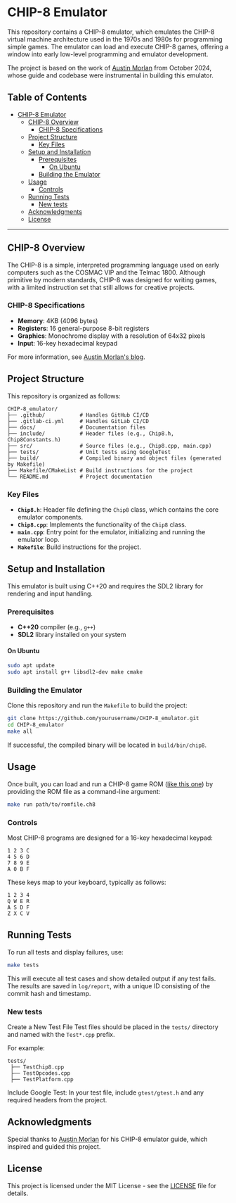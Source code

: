 # CHIP-8 Emulator

This repository contains a CHIP-8 emulator, which emulates the CHIP-8 virtual machine architecture used in the 1970s and 1980s for programming simple games. The emulator can load and execute CHIP-8 games, offering a window into early low-level programming and emulator development.

The project is based on the work of [Austin Morlan](https://austinmorlan.com/posts/chip8_emulator/) from October 2024, whose guide and codebase were instrumental in building this emulator.

## Table of Contents
- [CHIP-8 Emulator](#chip-8-emulator)
  - [CHIP-8 Overview](#chip-8-overview)
    - [CHIP-8 Specifications](#chip-8-specifications)
  - [Project Structure](#project-structure)
    - [Key Files](#key-files)
  - [Setup and Installation](#setup-and-installation)
    - [Prerequisites](#prerequisites)
      - [On Ubuntu](#on-ubuntu)
    - [Building the Emulator](#building-the-emulator)
  - [Usage](#usage)
    - [Controls](#controls)
  - [Running Tests](#running-tests)
    - [New tests](#new-tests)
  - [Acknowledgments](#acknowledgments)
  - [License](#license)

---

## CHIP-8 Overview
The CHIP-8 is a simple, interpreted programming language used on early computers such as the COSMAC VIP and the Telmac 1800. Although primitive by modern standards, CHIP-8 was designed for writing games, with a limited instruction set that still allows for creative projects.

### CHIP-8 Specifications
- **Memory**: 4KB (4096 bytes)
- **Registers**: 16 general-purpose 8-bit registers
- **Graphics**: Monochrome display with a resolution of 64x32 pixels
- **Input**: 16-key hexadecimal keypad

For more information, see [Austin Morlan's blog](https://austinmorlan.com/posts/chip8_emulator/).

## Project Structure
This repository is organized as follows:

```plaintext
CHIP-8_emulator/
├── .github/           # Handles GitHub CI/CD
├── .gitlab-ci.yml     # Handles GitLab CI/CD
├── docs/              # Documentation files
├── include/           # Header files (e.g., Chip8.h, Chip8Constants.h)
├── src/               # Source files (e.g., Chip8.cpp, main.cpp)
├── tests/             # Unit tests using GoogleTest
├── build/             # Compiled binary and object files (generated by Makefile)
├── Makefile/CMakeList # Build instructions for the project
└── README.md          # Project documentation
```

### Key Files
- **`Chip8.h`**: Header file defining the `Chip8` class, which contains the core emulator components.
- **`Chip8.cpp`**: Implements the functionality of the `Chip8` class.
- **`main.cpp`**: Entry point for the emulator, initializing and running the emulator loop.
- **`Makefile`**: Build instructions for the project.

## Setup and Installation
This emulator is built using C++20 and requires the SDL2 library for rendering and input handling.

### Prerequisites
- **C++20** compiler (e.g., `g++`)
- **SDL2** library installed on your system

#### On Ubuntu
```bash
sudo apt update
sudo apt install g++ libsdl2-dev make cmake
```

### Building the Emulator
Clone this repository and run the `Makefile` to build the project:

```bash
git clone https://github.com/yourusername/CHIP-8_emulator.git
cd CHIP-8_emulator
make all
```

If successful, the compiled binary will be located in `build/bin/chip8`.

## Usage
Once built, you can load and run a CHIP-8 game ROM ([like this one](https://github.com/corax89/chip8-test-rom)) by providing the ROM file as a command-line argument:

```bash
make run path/to/romfile.ch8
```

### Controls
Most CHIP-8 programs are designed for a 16-key hexadecimal keypad:
```
1 2 3 C
4 5 6 D
7 8 9 E
A 0 B F
```

These keys map to your keyboard, typically as follows:
```
1 2 3 4
Q W E R
A S D F
Z X C V
```

## Running Tests
To run all tests and display failures, use:

```bash
make tests
```

This will execute all test cases and show detailed output if any test fails. The results are saved in `log/report`, with a unique ID consisting of the commit hash and timestamp.

### New tests

Create a New Test File
Test files should be placed in the `tests/` directory and named with the `Test*.cpp` prefix.

For example:
```plaintext
tests/
 ├── TestChip8.cpp
 ├── TestOpcodes.cpp
 ├── TestPlatform.cpp
```

Include Google Test:
In your test file, include `gtest/gtest.h` and any required headers from the project.

## Acknowledgments
Special thanks to [Austin Morlan](https://austinmorlan.com/posts/chip8_emulator/) for his CHIP-8 emulator guide, which inspired and guided this project.

## License
This project is licensed under the MIT License - see the [LICENSE](LICENSE) file for details.